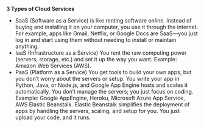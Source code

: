 **3 Types of Cloud Services**
- SaaS (Software as a Service) is like renting software online. Instead of buying and installing it on your computer, you use it through the internet. For example, apps like Gmail, Netflix, or Google Docs are SaaS—you just log in and start using them without needing to install or maintain anything. 
- IaaS (Infrastructure as a Service) You rent the raw computing power (servers, storage, etc.) and set it up the way you want. Example: Amazon Web Services (AWS).
- PaaS (Platform as a Service) You get tools to build your own apps, but you don’t worry about the servers or setup. You write your app in Python, Java, or Node.js, and Google App Engine hosts and scales it automatically. You don’t manage the servers; you just focus on coding. Example: Google AppEngine, Heroku, Microsoft Azure App Service, AWS Elastic Beanstalk. Elastic Beanstalk simplifies the deployment of apps by handling the servers, scaling, and setup for you. You just upload your code, and it runs.
